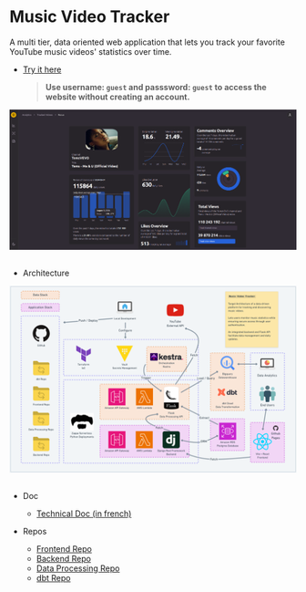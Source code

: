 # Music Video Tracker

A multi tier, data oriented web application that lets you track your favorite YouTube music videos' statistics over time.
- [Try it here](https://caidam.github.io/project-project-front)
    > **Use username: `guest` and passsword: `guest` to access the website without creating an account.**

<img src="./misc/focus_page.png" alt="Description" width=800 >

##

- Architecture

<img src="./misc/project-project-target-architecture.png" alt="Description" width=800>

##

- Doc

  - [Technical Doc (in french)](./misc/public_mvt_dossier_projet.pdf)

- Repos

  - [Frontend Repo]()
  - [Backend Repo]()
  - [Data Processing Repo]()
  - [dbt Repo]()

